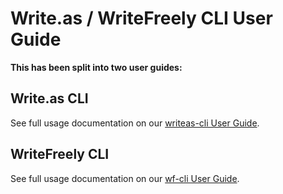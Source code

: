 # Write.as / WriteFreely CLI User Guide

**This has been split into two user guides:**

## Write.as CLI
See full usage documentation on our [writeas-cli User Guide](https://github.com/writeas/writeas-cli/blob/master/cmd/writeas/GUIDE.md).

## WriteFreely CLI
See full usage documentation on our [wf-cli User Guide](https://github.com/writeas/writeas-cli/blob/master/cmd/wf/GUIDE.md).

